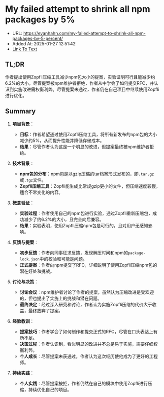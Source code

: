 # My failed attempt to shrink all npm packages by 5%
- URL: https://evanhahn.com/my-failed-attempt-to-shrink-all-npm-packages-by-5-percent/
- Added At: 2025-01-27 12:51:42
- [Link To Text](2025-01-27-my-failed-attempt-to-shrink-all-npm-packages-by-5%_raw.md)

## TL;DR
作者提出使用Zopfli压缩工具减少npm包大小的提案，实验证明可行且能减少约6.2%的大小。尽管提案被npm维护者拒绝，作者从中学会了如何提交RFC，并认识到实施改进需权衡利弊。尽管提案未通过，作者仍在自己项目中继续使用Zopfli进行优化。

## Summary
1. **项目背景**：
   - **目标**：作者希望通过使用Zopfli压缩工具，将所有新发布的npm包的大小减少约5%，从而提升性能并降低存储成本。
   - **结果**：尽管作者认为这是一个明显的改进，但提案最终被npm维护者拒绝。

2. **技术背景**：
   - **npm包的分布**：npm包是以gzip压缩的tar档案形式发布的，即`.tar.gz`或`.tgz`文件。
   - **Zopfli压缩工具**：Zopfli能生成比常规gzip更小的文件，但压缩速度较慢，适合不常变化的内容。

3. **概念验证**：
   - **实验过程**：作者使用自己的npm包进行实验，通过Zopfli重新压缩包，成功减少了约6.2%的大小，且完全向后兼容。
   - **结果**：实验表明，使用Zopfli压缩npm包是可行的，且对用户无感知影响。

4. **反馈与提案**：
   - **初步反馈**：作者向同事征求反馈，发现解压时间和npm的`package-lock.json`中的校验和可能是问题。
   - **正式提案**：作者向npm提交了RFC，详细说明了使用Zopfli压缩npm包的潜在好处和挑战。

5. **讨论与决策**：
   - **讨论会议**：npm维护者讨论了作者的提案，虽然认为压缩改进是受欢迎的，但也提出了实施上的挑战和潜在问题。
   - **最终决定**：经过深入研究和讨论，作者认为实施Zopfli压缩的代价大于收益，最终放弃了提案。

6. **经验教训**：
   - **提案技巧**：作者学会了如何制作和提交正式的RFC，尽管在口头表达上有所不足。
   - **决策过程**：作者认识到，看似明显的改进并不总是易于实施，需要仔细权衡利弊。
   - **个人成长**：尽管提案未获通过，作者认为这次经历使他成为了更好的工程师。

7. **持续实践**：
   - **个人实践**：尽管提案被拒，作者仍然在自己的模块中使用Zopfli进行压缩，持续优化自己的项目。
